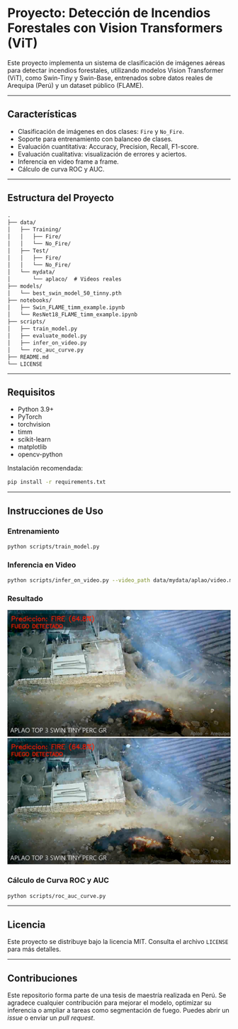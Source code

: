 # Proyecto: Detección de Incendios Forestales con Vision Transformers (ViT)

Este proyecto implementa un sistema de clasificación de imágenes aéreas para detectar incendios forestales, utilizando modelos Vision Transformer (ViT), como Swin-Tiny y Swin-Base, entrenados sobre datos reales de Arequipa (Perú) y un dataset público (FLAME).

---

## Características

- Clasificación de imágenes en dos clases: `Fire` y `No_Fire`.
- Soporte para entrenamiento con balanceo de clases.
- Evaluación cuantitativa: Accuracy, Precision, Recall, F1-score.
- Evaluación cualitativa: visualización de errores y aciertos.
- Inferencia en video frame a frame.
- Cálculo de curva ROC y AUC.

---

## Estructura del Proyecto

```
.
├── data/
│   ├── Training/
│   │   ├── Fire/
│   │   └── No_Fire/
│   ├── Test/
│   │   ├── Fire/
│   │   └── No_Fire/
│   └── mydata/
│       └── aplaco/  # Videos reales
├── models/
│   └── best_swin_model_50_tinny.pth
├── notebooks/
│   ├── Swin_FLAME_timm_example.ipynb
│   └── ResNet18_FLAME_timm_example.ipynb
├── scripts/
│   ├── train_model.py
│   ├── evaluate_model.py
│   ├── infer_on_video.py
│   └── roc_auc_curve.py
├── README.md
└── LICENSE
```

---

## Requisitos

- Python 3.9+
- PyTorch
- torchvision
- timm
- scikit-learn
- matplotlib
- opencv-python

Instalación recomendada:

```bash
pip install -r requirements.txt
```

---

## Instrucciones de Uso

### Entrenamiento

```bash
python scripts/train_model.py
```

### Inferencia en Video

```bash
python scripts/infer_on_video.py --video_path data/mydata/aplao/video.mp4
```

### Resultado
![Ejemplo de detección de fuego A](assets/GITFIG1.PNG)
![Ejemplo de detección de fuego B](assets/GITFIG1.PNG)


### Cálculo de Curva ROC y AUC

```bash
python scripts/roc_auc_curve.py
```

---

## Licencia

Este proyecto se distribuye bajo la licencia MIT. Consulta el archivo `LICENSE` para más detalles.

---

## Contribuciones

Este repositorio forma parte de una tesis de maestría realizada en Perú. Se agradece cualquier contribución para mejorar el modelo, optimizar su inferencia o ampliar a tareas como segmentación de fuego. Puedes abrir un *issue* o enviar un *pull request*.

